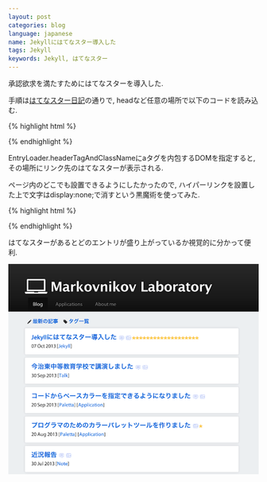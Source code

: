 ```yaml
---
layout: post
categories: blog
language: japanese
name: Jekyllにはてなスター導入した
tags: Jekyll
keywords: Jekyll, はてなスター
---
```


承認欲求を満たすためにはてなスターを導入した.

<div class="hatena-star"><a href="{{ site.url }}{{ page.url}}" style="display:none;">hatena</a></div>

手順は[はてなスター日記](http://d.hatena.ne.jp/hatenastar/20070707)の通りで, headなど任意の場所で以下のコードを読み込む.

{% highlight html %}
<script type="text/javascript" src="http://s.hatena.ne.jp/js/HatenaStar.js"></script>
<script type="text/javascript">
    Hatena.Star.Token = 'YOUR_TOKEN';
    Hatena.Star.EntryLoader.headerTagAndClassName = ['div','hatena-star'];
</script>
{% endhighlight %}

EntryLoader.headerTagAndClassNameにaタグを内包するDOMを指定すると, その場所にリンク先のはてなスターが表示される.

ページ内のどこでも設置できるようにしたかったので, ハイパーリンクを設置した上で文字はdisplay:none;で消すという黒魔術を使ってみた.

{% highlight html %}
<div class="hatena-star">
    <a href="PAGE_URL" style="display:none;">hatena</a>
</div>
{% endhighlight %}

はてなスターがあるとどのエントリが盛り上がっているか視覚的に分かって便利.

<img src="/assets/content-image/ss_hatena_star.png" class="image-on-frame">
